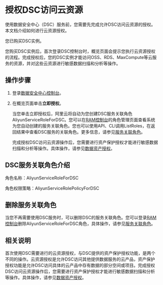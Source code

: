 # 授权DSC访问云资源

使用数据安全中心（DSC）服务前，您需要先完成允许DSC访问云资源的授权。本文档介绍如何进行云资源授权。

您已购买DSC实例。

您购买DSC实例后，首次登录DSC控制台时，概览页面会提示您执行云资源授权的流程。完成授权后，您的DSC实例才能访问OSS、RDS、MaxCompute等云服务的资源，并对这些云资源进行敏感数据扫描和分析等操作。

## 操作步骤

1.  登录[数据安全中心控制台](https://yundun.console.aliyun.com/?p=sddp#/overview)。

2.  在概览页面单击**立即授权**。

    当您单击立即授权后，阿里云将自动为您创建DSC服务关联角色AliyunServiceRoleForDSC。您可以在[RAM控制台](https://ram.console.aliyun.com/roles)的角色管理页面查看系统为您自动创建的服务关联角色。您也可以使用API、CLI调用ListRoles，在返回结果中查看DSC服务的关联角色。更多信息，请参见[服务关联角色](/cn.zh-CN/角色管理/服务关联角色.md)。

    完成授权DSC访问云资源操作后，您需要进行资产保护授权才能进行敏感数据扫描和分析等操作。具体操作，请参见[数据资产授权](/cn.zh-CN/用户指南/数据资产授权.md)。


## DSC服务关联角色介绍

角色名称：AliyunServiceRoleForDSC

角色权限策略：AliyunServiceRolePolicyForDSC

## 删除服务关联角色

当您不再需要使用DSC服务时，可以删除DSC的服务关联角色。您可以登录[RAM控制台](https://ram.console.aliyun.com/roles)删除AliyunServiceRoleForDSC角色，具体操作，请参见[服务关联角色](/cn.zh-CN/角色管理/服务关联角色.md)。

## 相关说明

首次使用DSC需要进行的云资源授权，与DSC提供的资产保护授权功能，是两个不同的操作。云资源授权是允许DSC访问其他提供数据服务的云产品，资产保护授权功能是允许DSC访问具体的云产品中存有数据的部分空间或项目。完成授权DSC访问云资源操作后，您需要进行资产保护授权才能进行敏感数据扫描和分析等操作。具体操作，请参见[数据资产授权](/cn.zh-CN/用户指南/数据资产授权.md)。

